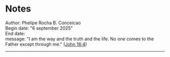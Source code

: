 # Notes

Author: Phelipe Rocha B. Conceicao </br>
Begin date: "6 september 2025" </br>
End date: </br>
message: "I am the way and the truth and the life. No one comes to the Father except through me." (<a href=https://www.vatican.va/archive/ENG0839/__PXM.HTM>John 16:4</a>)

---